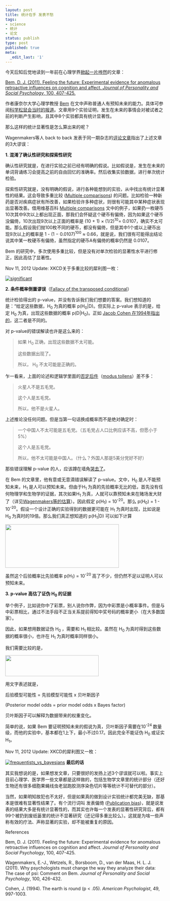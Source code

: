 ```yaml
---
layout: post
title: 统计在手 发表不愁
tags:
- science
- 统计
- 论文
status: publish
type: post
published: true
meta:
  _edit_last: '1'
---
```

今天后知后觉地读到一年前在心理学界<a href="http://www.nytimes.com/2011/01/06/science/06esp.htm" target="_blank">掀起一片哗然</a>的文章：

<a href="http://psycnet.apa.org/journals/psp/100/3/407/" target="_blank">Bem, D. J. (2011). Feeling the future: Experimental evidence for anomalous retroactive influences on cognition and affect. <em>Journal of Personality and Social Psychology</em>, 100, 407-425.</a>

作者康奈尔大学心理学教授 <a href="http://www.psych.cornell.edu/people/Faculty/djb5.html" target="_blank">Bem</a> 在文中声称普通人有预知未来的能力。具体可参阅<a href="http://songshuhui.net/archives/52911" target="_blank">科学松鼠会当时的报道</a>。文章用9个实验证明，发生在未来的事情会对被试者之前的判断产生影响，且其中8个实验都具有统计显著性。

那么这样的统计显著性是怎么算出来的呢？

Wagenmakers等人 back to back 发表于同一期杂志的<a href="http://psycnet.apa.org/journals/psp/100/3/426/" target="_blank">评论文章</a>指出了上述文章的3大谬误：

<strong>1. 混淆了确认性研究和探索性研究</strong>

确认性研究就是，在进行实验之前已经有明确的假说。比如假说是，发生在未来的单词背诵练习会提高之前的自由回忆的准确率。然后收集实验数据，进行单次统计检验。

探索性研究就是，没有明确的假说，进行各种能想到的实验，从中找出有统计显著性的结果。这会导致多重比较 (<a href="http://en.wikipedia.org/wiki/Multiple_comparisons#Practical_examples" target="_blank">Multiple comparisons</a>) 的问题。比如检验一种新药是否对疾病症状有所改善，如果检验许多种症状，则很有可能其中某种症状表现出显著改善。借用维基百科 <a href="http://en.wikipedia.org/wiki/Multiple_comparisons#Practical_examples" target="_blank">Multiple comparisons</a> 文中的例子，如果扔一枚硬币10次其中9次以上都出现正面，那我们会怀疑这个硬币有偏倚，因为如果这个硬币没偏倚，10次出现9次以上正面的概率是 (10 + 1) × (1/2)<sup>10</sup>= 0.0107，确实不太可能。那么假设我们抛100枚不同的硬币，都没有偏倚，但是其中1个或以上硬币出现9次以上的概率是 1 - (1 − 0.0107)<sup>100</sup> ≈ 0.66，就是说，我们很有可能得出结论说其中某一枚硬币有偏倚，虽然指定的硬币A有偏倚的概率仍然是 0.0107。

Bem 的研究中，多次使用多重比较，但是没有对单次检验的显著性水平进行修正，因此高估了显著性。

Nov 11, 2012 Update: XKCD关于多重比较的犀利图一枚：

<a href="http://www.xkcd.com/882/"><img class="alignnone size-full wp-image-1964" title="multiple_comparison" src="http://imgs.xkcd.com/comics/significant.png" alt="significant" /></a>

<strong>2. 条件概率倒置谬误</strong>（<a href="http://rationalwiki.org/wiki/Fallacy_of_the_transposed_conditional" target="_blank">Fallacy of the transposed conditional</a>）

统计检验得出的 p-value，并没有告诉我们我们想要的答案。我们想知道的是：“给定这些数据，H<sub>0 </sub>为真的概率 p(H<sub>0</sub>|D)。但实际上 p-value 表示的是，给定 H<sub>0 </sub>为真，出现这些数据的概率 p(D|H<sub>0</sub>)。正如 <a href="http://ist-socrates.berkeley.edu/~maccoun/PP279_Cohen1.pdf" target="_blank">Jacob Cohen 在1994年指出的</a>，这二者是不同的。

对 p-value的错误解读也许是这么来的：
<blockquote>如果 H<sub>0 </sub>正确，出现这些数据不太可能。

这些数据出现了。

所以， H<sub>0 </sub>不太可能是正确的。</blockquote>
乍一看来，上面的论述和逻辑学里面的<a href="http://zh.wikipedia.org/wiki/%E5%90%A6%E5%AE%9A%E5%BE%8C%E4%BB%B6" target="_blank">否定后件</a>（<a href="http://en.wikipedia.org/wiki/Modus_tollens" target="_blank">modus tollens</a>）差不多：
<blockquote>火星人不是五毛党。

这个人是五毛党。

所以，他不是火星人。</blockquote>
上述推论没任何问题。但是当第一句话换成概率而不是绝对确定时：
<blockquote>一个中国人不太可能是五毛党。（五毛党占人口比例应该不高，但愿小于5%）

这个人是五毛党。

所以，他不太可能是中国人。（什么？外国人那是5美分党好不好）</blockquote>
那些错误理解 p-value 的人，应该蹲在墙角<a href="http://mark.reid.name/iem/the-earth-is-round.html" target="_blank">哭去了</a>。

在 Bem 的文章里，他有意或无意滴错误解读了 p-value。文中，H<sub>0 </sub>是人不能预知未来，H<sub>1 </sub>是人可以预知未来。但由于H<sub>1 </sub>为真的先验概率无比的低，首先没有任何物理学和生物学的证据，其次如果H<sub>1 </sub>为真，人就可以靠预知未来在赌场发大财了（详见<a href="http://commonsenseatheism.com/wp-content/uploads/2010/11/Wagenmakers-Why-Psychologists-Must-Change-the-Way-They-Analyze-Their-Data.pdf" target="_blank">Wagenmakers等的估算</a>）。因此假定 p(H<sub>1</sub>) = 10<sup>-20</sup>。那么 p(H<sub>0</sub>) = 1 - 10<sup>-20</sup>。假设一个设计正确的实验得到的数据更可能在 H<sub>1 </sub>为真时出现，比如说是 H<sub>0 </sub>为真时的19倍。那么我们真正想知道的 p(H<sub>1</sub>|D) 可以如下计算

<a href="http://azaleasays.com/wp-content/uploads/2012/07/Screen-Shot-2012-07-05-at-1.58.41-AM.png"><img class="alignnone size-full wp-image-1964" title="conditional" src="http://azaleasays.com/wp-content/uploads/2012/07/Screen-Shot-2012-07-05-at-1.58.41-AM.png" alt="" width="359" height="137" /></a>

虽然这个后验概率比先验概率 p(H<sub>1</sub>) = 10<sup>-20 </sup>高了不少，但仍然不足以证明人可以预知未来。

<strong>3. p-value 高估了证伪 H<sub>0 </sub>的证据</strong>

举个例子，比如说你中了彩票，别人说你作弊，因为中彩票是小概率事件。但是与中彩票相比，通过不法手段不正当关系提前得知中奖号码的概率更小（在大多数国家）。

因此，如果想用数据证伪 H<sub>0 </sub>，需要和 H<sub>1 </sub>相比较。虽然在 H<sub>0 </sub>为真时得到这些数据的概率很小，也许在 H<sub>1 </sub>为真时概率同样很小。

我们需要比较的是，

<a href="http://azaleasays.com/wp-content/uploads/2012/07/Screen-Shot-2012-07-05-at-2.29.47-AM.png"><img class="alignnone size-full wp-image-1965" title="Bayesian hypothesis test" src="http://azaleasays.com/wp-content/uploads/2012/07/Screen-Shot-2012-07-05-at-2.29.47-AM.png" alt="" width="295" height="66" /></a>

用文字表述就是，

后验模型可能性 = 先验模型可能性 x 贝叶斯因子

(Posterior model odds = prior model odds x Bayes factor)

贝叶斯因子可以解释为数据带来的权重变化。

简单的说，如果 Bem 要证明预知未来的假说为真，贝叶斯因子需要在10<sup>-24 </sup>数量级，而他的实验中，基本都在1上下，最小不过0.17。因此完全不能证伪 H<sub>0 </sub>或证实 H<sub>1</sub>。

Nov 11, 2012 Update: XKCD的犀利图又一枚：

<a href="http://www.xkcd.com/1132/"><img class="alignnone size-full wp-image-1964" title="frequentists_vs_bayesians" src="http://imgs.xkcd.com/comics/frequentists_vs_bayesians.png" alt="frequentists_vs_bayesians" /></a>
<strong>最后的话</strong>

其实我想说的是，如果想发文章，只要很好的发扬上述3个谬误就可以啦。事实上目前心理学、医学界一些文章都是这样做的，包括生物学文章里的统计部分（还好生物还有很多细胞果蝇线虫老鼠跑胶测序染色切片等等统计不可替代的部分）。

当然，如果明知故犯也不太好，但是如果真的做到设计实验统计都完美无缺，那基本是很难有显著性结果了。有个流行词叫 发表偏倚 (<a href="http://en.wikipedia.org/wiki/Publication_bias" target="_blank">Publication bias</a>)，就是说发表的结果大多是有统计显著性的，而其实也许每一个发表的显著性研究背后，都有99个被扔到废纸篓里的统计不显著研究（还记得多重比较么）。这就是为啥一些声称有效的疗法、声称显著的实验，却不能被重复的原因。

References

Bem, D. J. (2011). Feeling the future: Experimental evidence for anomalous retroactive influences on cognition and affect. <em>Journal of Personality and Social Psychology</em>, 100, 407-425.

Wagenmakers, E.-J., Wetzels, R., Borsboom, D., van der Maas, H. L. J. (2011). Why psychologists must change the way they analyze their data: The case of psi: Comment on Bem. <em>Journal of Personality and Social Psychology</em>, 100, 426-432.

Cohen, J. (1994). The earth is round (p &lt; .05). <em>American Psychologist</em>, 49, 997-1003.
